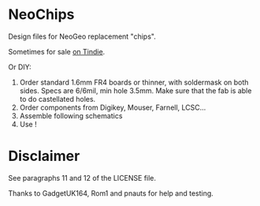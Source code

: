 # NeoChips
Design files for NeoGeo replacement "chips".

Sometimes for sale [on Tindie](https://www.tindie.com/stores/furrtek/).

Or DIY:
1. Order standard 1.6mm FR4 boards or thinner, with soldermask on both sides. Specs are 6/6mil, min hole 3.5mm. Make sure that the fab is able to do castellated holes.
2. Order components from Digikey, Mouser, Farnell, LCSC...
3. Assemble following schematics
4. Use !

# Disclaimer

See paragraphs 11 and 12 of the LICENSE file.

Thanks to GadgetUK164, Rom1 and pnauts for help and testing.
